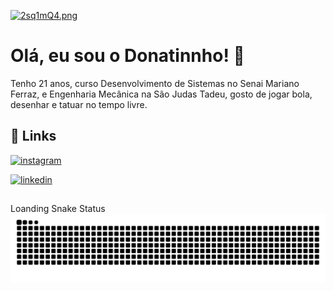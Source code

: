 [![2sq1mQ4.png](https://iili.io/2sq1mQ4.png)](https://freeimage.host/br)
# Olá, eu sou o Donatinnho! 👋
Tenho 21 anos, curso Desenvolvimento de Sistemas no Senai Mariano Ferraz, e Engenharia Mecânica na São Judas Tadeu, gosto de jogar bola, desenhar e tatuar no tempo livre.



## 🔗 Links
[![instagram](https://img.shields.io/badge/instagram-b09be4?style=for-the-badge&logo=instagramlogoColor=black)](https://www.instagram.com/donatinnho/)

[![linkedin](https://img.shields.io/badge/linkedin-b09be4?style=for-the-badge&logo=linkedin&logoColor=black)](https://www.linkedin.com/in/lucasdonato27/)

##
<div>
Loanding Snake Status
</div>
<div>
  <picture align="center">    
    <img src="https://github.com/guuhferiani/guuhferiani/blob/main/snake-dark.svg">
  </picture>
</div>   
